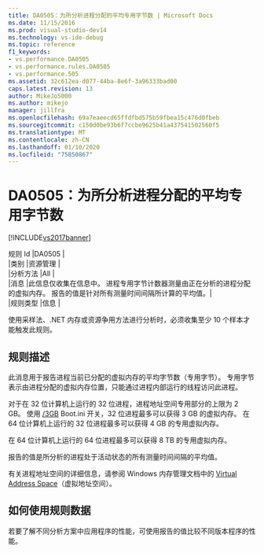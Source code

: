 ```yaml
---
title: DA0505：为所分析进程分配的平均专用字节数 | Microsoft Docs
ms.date: 11/15/2016
ms.prod: visual-studio-dev14
ms.technology: vs-ide-debug
ms.topic: reference
f1_keywords:
- vs.performance.DA0505
- vs.performance.rules.DA0505
- vs.performance.505
ms.assetid: 32c612ea-d077-44ba-8e6f-3a96333bad00
caps.latest.revision: 13
author: MikeJo5000
ms.author: mikejo
manager: jillfra
ms.openlocfilehash: 69a7eaeecd65ffdfbd575b59fbea15c476d0fbeb
ms.sourcegitcommit: c150d0be93b6f7ccbe9625b41a437541502560f5
ms.translationtype: MT
ms.contentlocale: zh-CN
ms.lasthandoff: 01/10/2020
ms.locfileid: "75850867"
---
```

# <a name="da0505-average-private-bytes-allocated-for-the-process-being-profiled"></a>DA0505：为所分析进程分配的平均专用字节数
[!INCLUDE[vs2017banner](../includes/vs2017banner.md)]

规则 Id |DA0505 |  
|类别 |资源管理 |  
|分析方法 |All |  
|消息 |此信息仅收集在信息中。 进程专用字节计数器测量由正在分析的进程分配的虚拟内存。 报告的值是针对所有测量时间间隔所计算的平均值。|  
|规则类型 |信息 |  
  
 使用采样法、.NET 内存或资源争用方法进行分析时，必须收集至少 10 个样本才能触发此规则。  
  
## <a name="rule-description"></a>规则描述  
 此消息用于报告进程当前已分配的虚拟内存的平均字节数（专用字节）。 专用字节表示由进程分配的虚拟内存位置，只能通过进程内部运行的线程访问此进程。  
  
 对于在 32 位计算机上运行的 32 位进程，进程地址空间专用部分的上限为 2 GB。 使用 [/3GB](https://msdn.microsoft.com/library/ff556232.aspx) Boot.ini 开关，32 位进程最多可以获得 3 GB 的虚拟内存。 在 64 位计算机上运行的 32 位进程最多可以获得 4 GB 的专用虚拟内存。  
  
 在 64 位计算机上运行的 64 位进程最多可以获得 8 TB 的专用虚拟内存。  
  
 报告的值是所分析的进程处于活动状态的所有测量时间间隔的平均值。  
  
 有关进程地址空间的详细信息，请参阅 Windows 内存管理文档中的 [Virtual Address Space](https://msdn.microsoft.com/library/aa366912.aspx)（虚拟地址空间）。  
  
## <a name="how-to-use-rule-data"></a>如何使用规则数据  
 若要了解不同分析方案中应用程序的性能，可使用报告的值比较不同版本程序的性能。
